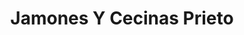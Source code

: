 ---
title: "Jamones Y Cecinas Prieto"
url: /priaranza-de-la-valduerna/jamones-y-cecinas-prieto/
shop: Allgemein
---